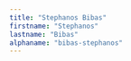 ```yaml
---
title: "Stephanos Bibas"
firstname: "Stephanos"
lastname: "Bibas"
alphaname: "bibas-stephanos"
---
```

